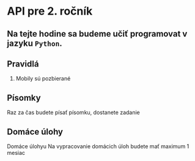 # API pre 2. ročník

Na tejte hodine sa budeme učiť programovat v jazyku `Python`. 
- 

## Pravidlá
1. Mobily sú pozbierané

## Písomky
Raz za čas budete písať písomku, dostanete zadanie

## Domáce úlohy
Domáce úlohyu 
Na vypracovanie domácich úloh budete mať maximum 1 mesiac
